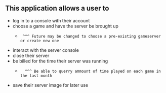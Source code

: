 ## This application allows a user to 
- log in to a console with their account
- choose a game and have the server be brought up
    -      ^^^ Future may be changed to choose a pre-existing gameserver or create new one
- interact with the server console
-  close their server
-   be billed for the time their server was running
    -       ^^^ Be able to querry ammount of time played on each game in the last month
- save their server image for later use